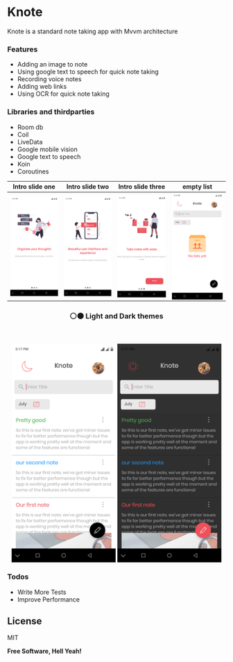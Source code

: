 # Knote



Knote is a standard note taking app with Mvvm architecture



### Features 

- Adding an image to note
- Using google text to speech for quick note taking
- Recording voice notes
- Adding web links
- Using OCR for quick note taking

### Libraries and thirdparties

- Room db
- Coil
- LiveData
- Google mobile vision
- Google text to speech
- Koin
- Coroutines



Intro slide one | Intro slide two | Intro slide three | empty list 
--- | --- | --- | ---
<img align="center" src="./screenshots/slideone.png" width="240"> | <img align="center" src="./screenshots/slidetwo.png" width="240"> | <img align="center" src="./screenshots/slidethree.png" width="240"> | <img align="center" src="./screenshots/mainemptyscreen.png" width="240">

<h3 align="center">⚪⚫ Light and Dark themes</h3></br>

<p align="center">
<img align="center" src="./screenshots/notelistday.png" width="240"> 
<img align="center" src="./screenshots/notelistnight.png" width="240"> 
</p>
 
 
 
 


### Todos

 - Write More Tests
 - Improve Performance

License
----

MIT


**Free Software, Hell Yeah!**
